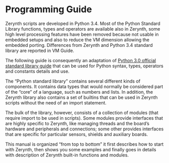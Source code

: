 # Programming Guide

Zerynth scripts are developed in Python 3.4. Most of the Python Standard Library functions, types and operators are available also in Zerynth, some high level processing features have been removed because not usable in embedded setups and also to reduce the VM dimension allowing the embedded porting. Differences from Zerynth and Python 3.4 standard library are reported in VM Guide.

The following guide is consequently an adaptation of [Python 3.0 official standard library guide](https://docs.python.org/3/library/index.html) that can be used for Python syntax, types, operators and constants details and use.

The “Python standard library” contains several different kinds of components. It contains data types that would normally be considered part of the “core” of a language, such as numbers and lists.  In addition, the Zerynth library also contains a set of builtins that can be used in Zerynth scripts without the need of an import statement.

The bulk of the library, however, consists of a collection of modules (that require import to be used in scripts). Some modules provide interfaces that are highly specific to Zerynth, like managing threads and the board’s hardware and peripherals and connections; some other provides interfaces that are specific for particular sensors, shields and auxiliary boards.

This manual is organized “from top to bottom” it first describes how to start with Zerynth, then shows you some examples and finally goes in details with description of Zerynth built-in functions and  modules.


